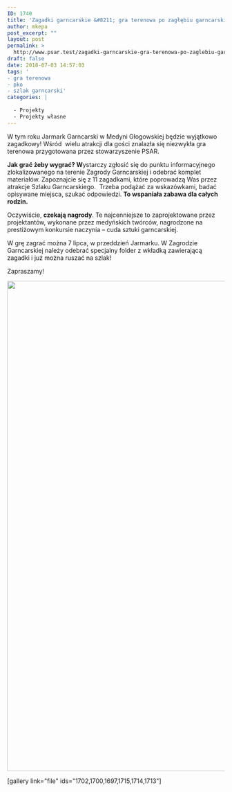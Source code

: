 ```yaml
---
ID: 1740
title: 'Zagadki garncarskie &#8211; gra terenowa po zagłębiu garncarskim'
author: mkepa
post_excerpt: ""
layout: post
permalink: >
  http://www.psar.test/zagadki-garncarskie-gra-terenowa-po-zaglebiu-garncarskim/
draft: false
date: 2018-07-03 14:57:03
tags: '
- gra terenowa
- pko
- szlak garncarski'
categories: |
  
  - Projekty
  - Projekty własne
---
```

<p style="font-weight: 400;">W tym roku Jarmark Garncarski w Medyni Głogowskiej będzie wyjątkowo zagadkowy! Wśród  wielu atrakcji dla gości znalazła się niezwykła gra terenowa przygotowana przez stowarzyszenie PSAR.</p>
<p style="font-weight: 400;"><strong>Jak grać żeby wygrać? W</strong>ystarczy zgłosić się do punktu informacyjnego zlokalizowanego na terenie Zagrody Garncarskiej i odebrać komplet materiałów. Zapoznajcie się z<strong> </strong>11 zagadkami, które poprowadzą Was przez atrakcje Szlaku Garncarskiego.  Trzeba podążać za wskazówkami, badać opisywane miejsca, szukać odpowiedzi. <strong>To wspaniała zabawa dla całych rodzin.</strong></p>
<p style="font-weight: 400;">Oczywiście, <strong>czekają nagrody</strong>. Te najcenniejsze to zaprojektowane przez projektantów, wykonane przez medyńskich twórców, nagrodzone na prestiżowym konkursie naczynia – cuda sztuki garncarskiej.</p>
<p style="font-weight: 400;">W grę zagrać można 7 lipca, w przeddzień Jarmarku. W Zagrodzie Garncarskiej należy odebrać specjalny folder z wkładką zawierającą zagadki i już można ruszać na szlak!</p>
<p style="font-weight: 400;">Zapraszamy!</p>
<p style="font-weight: 400;"><a href="http://www.psar.test/wp-content/uploads/2018/07/jarmark_garncarski_2018.jpg"><img class="aligncenter size-full wp-image-1742" src="http://www.psar.test/wp-content/uploads/2018/07/jarmark_garncarski_2018.jpg" alt="" width="800" height="1132" /></a></p>
[gallery link="file" ids="1702,1700,1697,1715,1714,1713"]